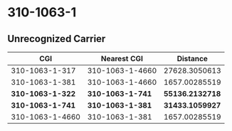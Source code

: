 # 310-1063-1
## Unrecognized Carrier


| CGI | Nearest CGI | Distance |
|-----|-------------|----------|
| 310-1063-1-317 | 310-1063-1-4660 | 27628.3050613 |
| 310-1063-1-381 | 310-1063-1-4660 | 1657.00285519 |
| **310-1063-1-322** | **310-1063-1-741** | **55136.2132718** |
| **310-1063-1-741** | **310-1063-1-381** | **31433.1059927** |
| 310-1063-1-4660 | 310-1063-1-381 | 1657.00285519 |
